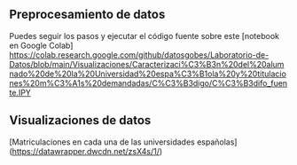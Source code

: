 
## Preprocesamiento de datos

Puedes seguir los pasos y ejecutar el código fuente sobre este [notebook en Google Colab] https://colab.research.google.com/github/datosgobes/Laboratorio-de-Datos/blob/main/Visualizaciones/Caracterizaci%C3%B3n%20del%20alumnado%20de%20la%20Universidad%20espa%C3%B1ola%20y%20titulaciones%20m%C3%A1s%20demandadas/C%C3%B3digo/C%C3%B3difo_fuente.IPY


## Visualizaciones de datos

[Matriculaciones en cada una de las universidades españolas] (https://datawrapper.dwcdn.net/zsX4s/1/)


